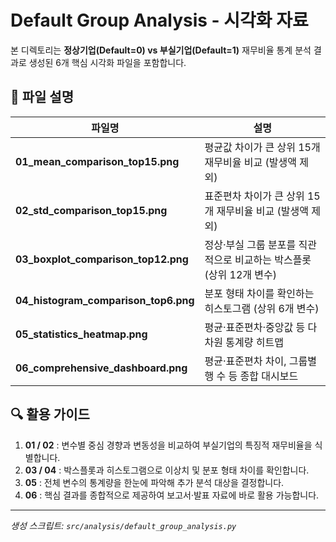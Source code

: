 # Default Group Analysis - 시각화 자료

본 디렉토리는 **정상기업(Default=0) vs 부실기업(Default=1)** 재무비율 통계 분석 결과로 생성된 6개 핵심 시각화 파일을 포함합니다.

## 📁 파일 설명

| 파일명 | 설명 |
|--------|------|
| **01_mean_comparison_top15.png** | 평균값 차이가 큰 상위 15개 재무비율 비교 (발생액 제외) |
| **02_std_comparison_top15.png** | 표준편차 차이가 큰 상위 15개 재무비율 비교 (발생액 제외) |
| **03_boxplot_comparison_top12.png** | 정상·부실 그룹 분포를 직관적으로 비교하는 박스플롯 (상위 12개 변수) |
| **04_histogram_comparison_top6.png** | 분포 형태 차이를 확인하는 히스토그램 (상위 6개 변수) |
| **05_statistics_heatmap.png** | 평균·표준편차·중앙값 등 다차원 통계량 히트맵 |
| **06_comprehensive_dashboard.png** | 평균·표준편차 차이, 그룹별 행 수 등 종합 대시보드 |

## 🔍 활용 가이드
1. **01 / 02** : 변수별 중심 경향과 변동성을 비교하여 부실기업의 특징적 재무비율을 식별합니다.
2. **03 / 04** : 박스플롯과 히스토그램으로 이상치 및 분포 형태 차이를 확인합니다.
3. **05** : 전체 변수의 통계량을 한눈에 파악해 추가 분석 대상을 결정합니다.
4. **06** : 핵심 결과를 종합적으로 제공하여 보고서·발표 자료에 바로 활용 가능합니다.

---
*생성 스크립트: `src/analysis/default_group_analysis.py`* 
